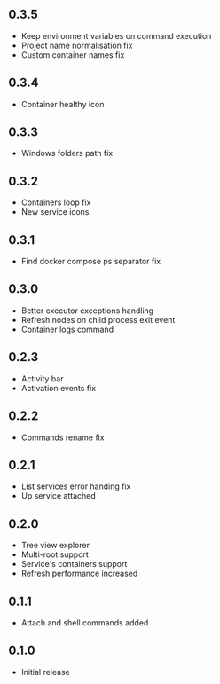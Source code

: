 ## 0.3.5
- Keep environment variables on command execution
- Project name normalisation fix
- Custom container names fix

## 0.3.4
- Container healthy icon

## 0.3.3
- Windows folders path fix

## 0.3.2
- Containers loop fix
- New service icons

## 0.3.1
- Find docker compose ps separator fix

## 0.3.0
- Better executor exceptions handling
- Refresh nodes on child process exit event
- Container logs command

## 0.2.3
- Activity bar
- Activation events fix

## 0.2.2
- Commands rename fix

## 0.2.1
- List services error handing fix
- Up service attached

## 0.2.0
- Tree view explorer
- Multi-root support
- Service's containers support
- Refresh performance increased

## 0.1.1
- Attach and shell commands added

## 0.1.0
- Initial release